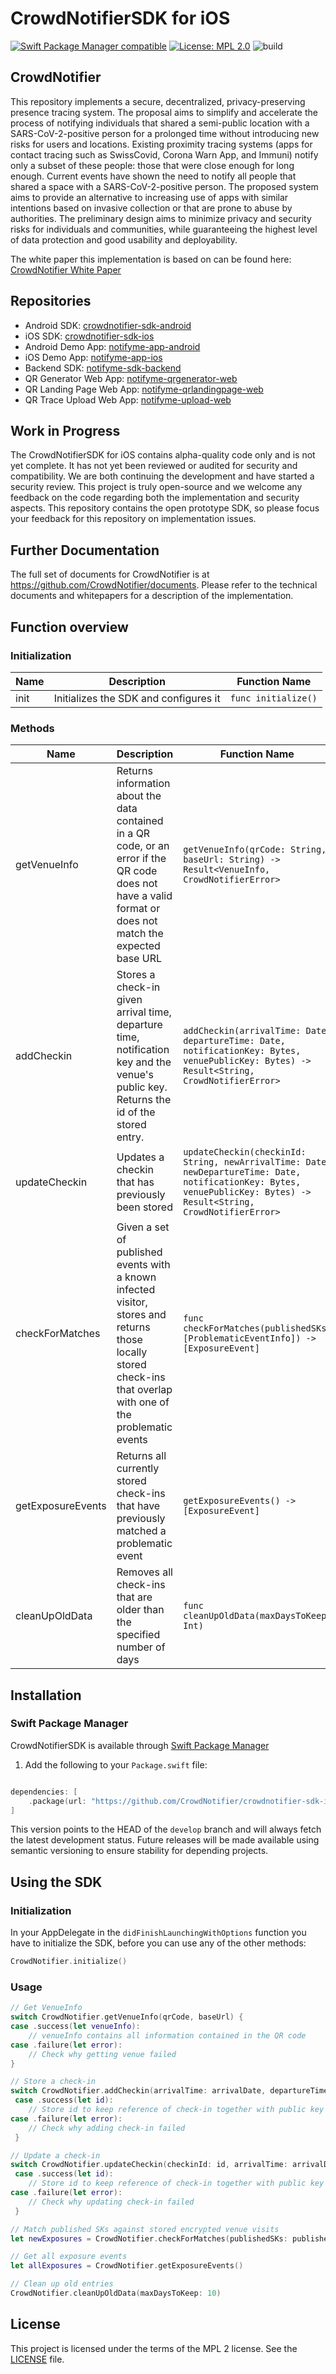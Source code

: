 # CrowdNotifierSDK for iOS
[![Swift Package Manager compatible](https://img.shields.io/badge/SPM-%E2%9C%93-brightgreen.svg?style=flat)](https://github.com/apple/swift-package-manager)
[![License: MPL 2.0](https://img.shields.io/badge/License-MPL%202.0-brightgreen.svg)](https://github.com/CrowdNotifier/crowdnotifier-sdk-ios/blob/develop/LICENSE)
![build](https://github.com/CrowdNotifier/crowdnotifier-sdk-ios/workflows/build/badge.svg)

## CrowdNotifier
This repository implements a secure, decentralized, privacy-preserving presence tracing system. The proposal aims to simplify and accelerate the process of notifying individuals that shared a semi-public location with a SARS-CoV-2-positive person for a prolonged time without introducing new risks for users and locations. Existing proximity tracing systems (apps for contact tracing such as SwissCovid, Corona Warn App, and Immuni) notify only a subset of these people: those that were close enough for long enough. Current events have shown the need to notify all people that shared a space with a SARS-CoV-2-positive person. The proposed system aims to provide an alternative to increasing use of apps with similar intentions based on invasive collection or that are prone to abuse by authorities. The preliminary design aims to minimize privacy and security risks for individuals and communities, while guaranteeing the highest level of data protection and good usability and deployability.

The white paper this implementation is based on can be found here: [CrowdNotifier White Paper](https://github.com/CrowdNotifier/documents)

## Repositories
* Android SDK: [crowdnotifier-sdk-android](https://github.com/CrowdNotifier/crowdnotifier-sdk-android)
* iOS SDK: [crowdnotifier-sdk-ios](https://github.com/CrowdNotifier/crowdnotifier-sdk-ios)
* Android Demo App: [notifyme-app-android](https://github.com/notifyme-app/notifyme-app-android)
* iOS Demo App: [notifyme-app-ios](https://github.com/notifyme-app/notifyme-app-ios)
* Backend SDK: [notifyme-sdk-backend](https://github.com/notifyme-app/notifyme-sdk-backend)
* QR Generator Web App: [notifyme-qrgenerator-web](https://github.com/notifyme-app/notifyme-qrgenerator-web)
* QR Landing Page Web App: [notifyme-qrlandingpage-web](https://github.com/notifyme-app/notifyme-qrlandingpage-web)
* QR Trace Upload Web App: [notifyme-upload-web](https://github.com/notifyme-app/notifyme-upload-web)

## Work in Progress
The CrowdNotifierSDK for iOS contains alpha-quality code only and is not yet complete. It has not yet been reviewed or audited for security and compatibility. We are both continuing the development and have started a security review. This project is truly open-source and we welcome any feedback on the code regarding both the implementation and security aspects.
This repository contains the open prototype SDK, so please focus your feedback for this repository on implementation issues.

## Further Documentation
The full set of documents for CrowdNotifier is at https://github.com/CrowdNotifier/documents. Please refer to the technical documents and whitepapers for a description of the implementation.

## Function overview

### Initialization
Name | Description | Function Name
---- | ----------- | -------------
init | Initializes the SDK and configures it | `func initialize()`

### Methods 
Name | Description | Function Name
---- | ----------- | -------------
getVenueInfo | Returns information about the data contained in a QR code, or an error if the QR code does not have a valid format or does not match the expected base URL | `getVenueInfo(qrCode: String, baseUrl: String) -> Result<VenueInfo, CrowdNotifierError>`
addCheckin | Stores a check-in given arrival time, departure time, notification key and the venue's public key. Returns the id of the stored entry. | `addCheckin(arrivalTime: Date, departureTime: Date, notificationKey: Bytes, venuePublicKey: Bytes) -> Result<String, CrowdNotifierError>`
updateCheckin | Updates a checkin that has previously been stored | `updateCheckin(checkinId: String, newArrivalTime: Date, newDepartureTime: Date, notificationKey: Bytes, venuePublicKey: Bytes) -> Result<String, CrowdNotifierError>`
checkForMatches | Given a set of published events with a known infected visitor, stores and returns those locally stored check-ins that overlap with one of the problematic events | `func checkForMatches(publishedSKs: [ProblematicEventInfo]) -> [ExposureEvent]`
getExposureEvents | Returns all currently stored check-ins that have previously matched a problematic event | `getExposureEvents() -> [ExposureEvent]`
cleanUpOldData | Removes all check-ins that are older than the specified number of days | `func cleanUpOldData(maxDaysToKeep: Int)`

## Installation
### Swift Package Manager

CrowdNotifierSDK is available through [Swift Package Manager](https://swift.org/package-manager)

1. Add the following to your `Package.swift` file:

  ```swift

  dependencies: [
      .package(url: "https://github.com/CrowdNotifier/crowdnotifier-sdk-ios.git", .branch("develop"))
  ]

  ```

This version points to the HEAD of the `develop` branch and will always fetch the latest development status. Future releases will be made available using semantic versioning to ensure stability for depending projects.

## Using the SDK

### Initialization

In your AppDelegate in the `didFinishLaunchingWithOptions` function you have to initialize the SDK, before you can use any of the other methods:

```swift
CrowdNotifier.initialize()
```

### Usage

```swift
// Get VenueInfo
switch CrowdNotifier.getVenueInfo(qrCode, baseUrl) {
case .success(let venueInfo):
    // venueInfo contains all information contained in the QR code
case .failure(let error):
    // Check why getting venue failed
}

// Store a check-in
switch CrowdNotifier.addCheckin(arrivalTime: arrivalDate, departureTime: departureDate, notificationKey: venueInfo.notificationKey, venuePublicKey: venueInfo.publicKey) {
 case .success(let id):
    // Store id to keep reference of check-in together with public key & notification key, e.g. to update arrival/departure times later
case .failure(let error):
    // Check why adding check-in failed
 }

// Update a check-in
switch CrowdNotifier.updateCheckin(checkinId: id, arrivalTime: arrivalDate, departureTime: departureDate, notificationKey: venueInfo.notificationKey, venuePublicKey: venueInfo.publicKey) {
 case .success(let id):
    // Store id to keep reference of check-in together with public key & notification key, e.g. to update arrival/departure times later
case .failure(let error):
    // Check why updating check-in failed
 }

// Match published SKs against stored encrypted venue visits
let newExposures = CrowdNotifier.checkForMatches(publishedSKs: publishedSKs)

// Get all exposure events
let allExposures = CrowdNotifier.getExposureEvents()

// Clean up old entries
CrowdNotifier.cleanUpOldData(maxDaysToKeep: 10)
```

## License

This project is licensed under the terms of the MPL 2 license. See the [LICENSE](LICENSE) file.
